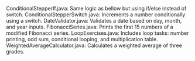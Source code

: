 ConditionalStepperIf.java: Same logic as bellow but using if/else instead of switch.
ConditionalStepperSwitch.java: Increments a number conditionally using a switch.
DateValidator.java: Validates a date based on day, month, and year inputs.
FibonacciSeries.java: Prints the first 15 numbers of a modified Fibonacci series.
LoopExercises.java: Includes loop tasks: number printing, odd sum, conditional looping, and multiplication table.
WeightedAverageCalculator.java: Calculates a weighted average of three grades.